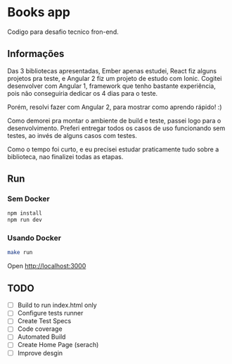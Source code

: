 # Books app

Codigo para desafio tecnico fron-end.

## Informações

Das 3 bibliotecas apresentadas, Ember apenas estudei, React fiz alguns projetos pra teste, e Angular 2 fiz um projeto de estudo com Ionic.
Cogitei desenvolver com Angular 1, framework que tenho bastante experiência, pois não conseguiria dedicar os 4 dias para o teste.

Porém, resolvi fazer com Angular 2, para mostrar como aprendo rápido! :)

Como demorei pra montar o ambiente de build e teste, passei logo para o desenvolvimento. 
Preferi entregar todos os casos de uso funcionando sem testes, ao invés de alguns casos com testes.

Como o tempo foi curto, e eu precisei estudar praticamente tudo sobre a biblioteca, nao finalizei todas as etapas.

## Run

### Sem Docker

```bash
npm install
npm run dev
```

### Usando Docker

```bash
make run
```

Open [http://localhost:3000](http://localhost:3000)

## TODO

- [ ] Build to run index.html only
- [ ] Configure tests runner
- [ ] Create Test Specs
- [ ] Code coverage
- [ ] Automated Build
- [ ] Create Home Page (serach)
- [ ] Improve desgin
